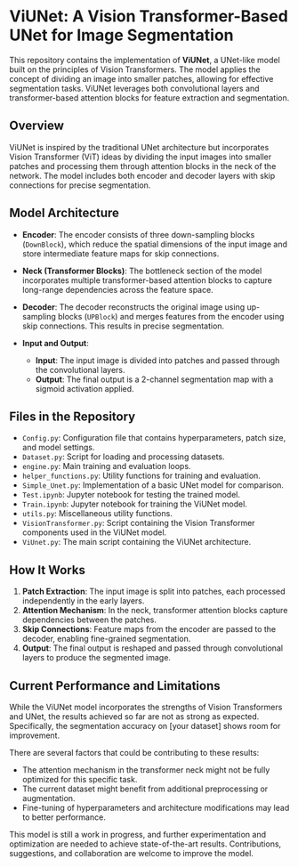 # ViUNet: A Vision Transformer-Based UNet for Image Segmentation

This repository contains the implementation of **ViUNet**, a UNet-like model built on the principles of Vision Transformers. The model applies the concept of dividing an image into smaller patches, allowing for effective segmentation tasks. ViUNet leverages both convolutional layers and transformer-based attention blocks for feature extraction and segmentation.

## Overview

ViUNet is inspired by the traditional UNet architecture but incorporates Vision Transformer (ViT) ideas by dividing the input images into smaller patches and processing them through attention blocks in the neck of the network. The model includes both encoder and decoder layers with skip connections for precise segmentation.

## Model Architecture

- **Encoder**: The encoder consists of three down-sampling blocks (`DownBlock`), which reduce the spatial dimensions of the input image and store intermediate feature maps for skip connections.
  
- **Neck (Transformer Blocks)**: The bottleneck section of the model incorporates multiple transformer-based attention blocks to capture long-range dependencies across the feature space.

- **Decoder**: The decoder reconstructs the original image using up-sampling blocks (`UPBlock`) and merges features from the encoder using skip connections. This results in precise segmentation.

- **Input and Output**:
  - **Input**: The input image is divided into patches and passed through the convolutional layers.
  - **Output**: The final output is a 2-channel segmentation map with a sigmoid activation applied.

## Files in the Repository

- `Config.py`: Configuration file that contains hyperparameters, patch size, and model settings.
- `Dataset.py`: Script for loading and processing datasets.
- `engine.py`: Main training and evaluation loops.
- `helper_functions.py`: Utility functions for training and evaluation.
- `Simple_Unet.py`: Implementation of a basic UNet model for comparison.
- `Test.ipynb`: Jupyter notebook for testing the trained model.
- `Train.ipynb`: Jupyter notebook for training the ViUNet model.
- `utils.py`: Miscellaneous utility functions.
- `VisionTransformer.py`: Script containing the Vision Transformer components used in the ViUNet model.
- `ViUnet.py`: The main script containing the ViUNet architecture.



## How It Works

1. **Patch Extraction**: The input image is split into patches, each processed independently in the early layers.
2. **Attention Mechanism**: In the neck, transformer attention blocks capture dependencies between the patches.
3. **Skip Connections**: Feature maps from the encoder are passed to the decoder, enabling fine-grained segmentation.
4. **Output**: The final output is reshaped and passed through convolutional layers to produce the segmented image.

## Current Performance and Limitations

While the ViUNet model incorporates the strengths of Vision Transformers and UNet, the results achieved so far are not as strong as expected. Specifically, the segmentation accuracy on [your dataset] shows room for improvement. 

There are several factors that could be contributing to these results:
- The attention mechanism in the transformer neck might not be fully optimized for this specific task.
- The current dataset might benefit from additional preprocessing or augmentation.
- Fine-tuning of hyperparameters and architecture modifications may lead to better performance.

This model is still a work in progress, and further experimentation and optimization are needed to achieve state-of-the-art results. Contributions, suggestions, and collaboration are welcome to improve the model.

